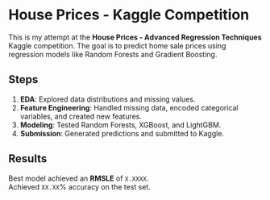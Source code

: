 # House Prices - Kaggle Competition

This is my attempt at the **House Prices - Advanced Regression Techniques** Kaggle competition. The goal is to predict home sale prices using regression models like Random Forests and Gradient Boosting.

## Steps
1. **EDA**: Explored data distributions and missing values.
2. **Feature Engineering**: Handled missing data, encoded categorical variables, and created new features.
3. **Modeling**: Tested Random Forests, XGBoost, and LightGBM.
4. **Submission**: Generated predictions and submitted to Kaggle.

## Results
Best model achieved an **RMSLE** of `X.XXXX`.  
Achieved `XX.XX`% accuracy on the test set.
